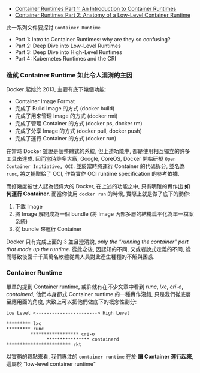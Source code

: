 
- [Container Runtimes Part 1: An Introduction to Container Runtimes](https://www.ianlewis.org/en/container-runtimes-part-1-introduction-container-r)
- [Container Runtimes Part 2: Anatomy of a Low-Level Container Runtime](https://www.ianlewis.org/en/container-runtimes-part-2-anatomy-low-level-contai)

此一系列文件要探討 `Container Runtime`

- Part 1: Intro to Container Runtimes: why are they so confusing?
- Part 2: Deep Dive into Low-Level Runtimes
- Part 3: Deep Dive into High-Level Runtimes
- Part 4: Kubernetes Runtimes and the CRI


### 造就 Container Runtime 如此令人混淆的主因

Docker 起始於 2013, 主要有底下幾個功能:

* Container Image Format
* 完成了 Build Image 的方式 (docker build)
* 完成了用來管理 Image 的方式 (docker rmi)
* 完成了管理 Container 的方式 (docker ps, docker rm)
* 完成了分享 Image 的方式 (docker pull, docker push)
* 完成了運行 Container 的方式 (docker run)

在當時 Docker 雖說是個整體式的系統, 但上述功能中, 都是使用相互獨立的許多工具來達成. 因而當時許多大廠, Google, CoreOS, Docker 開始研擬 `Open Container Initiative, OCI`. 並於當時將運行 Container 的代碼拆分, 並名為 `runc`, 將之捐贈給了 OCI, 作為實作 OCI runtime specification 的參考依據.

而好幾度被世人認為很偉大的 Docker, 在上述的功能之中, 只有明確的實作出 **如何運行 Container**. 而當你使用 `docker run` 的時候, 實際上就是做了底下的動作:

1. 下載 Image
2. 將 Image 解開成為一個 bundle (將 Image 內部多層的結構扁平化為單一檔案系統)
3. 從 bundle 來運行 Container

Docker 只有完成上面的 3 並且澄清說, *only the "running the container" part that made up the runtime*. 從此之後, 因認知的不同, 又或者說式定義的不同, 從而導致後面千千萬萬名軟體從業人員對此產生種種的不解與困惑.


### Container Runtime

單單的提到 Container runtime, 或許就有在不少文章中看到 *runc*, *lxc*, *cri-o*, *containerd*, 他們本身都式 Container runtime 的一種實作沒錯, 只是我們從底層至應用面的角度, 大致上可以把他們做底下的概念性劃分:

```
Low Level <-----------------------> High Level

********* lxc
********* runc
         ****************** cri-o
               **************** containerd
************************ rkt
```

以實務的觀點來看, 我們專注的 `container runtime` 在於 **讓 Container 運行起來**, 這屬於 "low-level container runtime"

